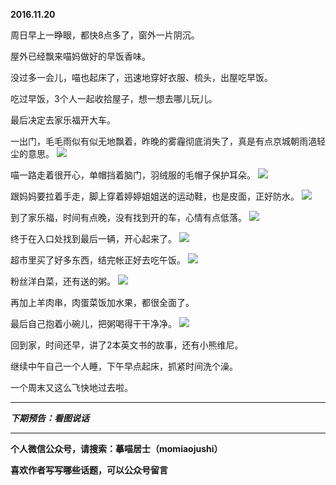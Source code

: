 **2016.11.20**

周日早上一睁眼，都快8点多了，窗外一片阴沉。

屋外已经飘来喵妈做好的早饭香味。

没过多一会儿，喵也起床了，迅速地穿好衣服、梳头，出屋吃早饭。

吃过早饭，3个人一起收拾屋子，想一想去哪儿玩儿。

最后决定去家乐福开大车。

一出门，毛毛雨似有似无地飘着，昨晚的雾霾彻底消失了，真是有点京城朝雨浥轻尘的意思。
![](https://pic2.zhimg.com/v2-35551396bf16aabf85c8ef6b6bd5a3b6.jpg)

喵一路走着很开心，单帽挡着脑门，羽绒服的毛帽子保护耳朵。
![](https://pic1.zhimg.com/v2-b6874e625eb9ba6aedc015225a9db043.jpg)

跟妈妈要拉着手走，脚上穿着婷婷姐姐送的运动鞋，也是皮面，正好防水。
![](https://pic4.zhimg.com/v2-f4748ee786cc564b24658149c423c8c8.jpg)

到了家乐福，时间有点晚，没有找到开的车，心情有点低落。
![](https://pic2.zhimg.com/v2-820b48931295a2afefa181fa4822ef64.jpg)

终于在入口处找到最后一辆，开心起来了。
![](https://pic4.zhimg.com/v2-7895921e77ea40b64e6d487e16f1eb88.jpg)

超市里买了好多东西，结完帐正好去吃午饭。
![](https://pic4.zhimg.com/v2-c6026b06cf695bd50b4e02cd80fe24cb.jpg)

粉丝洋白菜，还有送的粥。
![](https://pic3.zhimg.com/v2-967cdfdcbb06d1b2e6b01596f6c5d214.jpg)

再加上羊肉串，肉蛋菜饭加水果，都很全面了。

最后自己抱着小碗儿，把粥喝得干干净净。
![](https://pic4.zhimg.com/v2-af85112e09f7b419f8d56112754046b4.jpg)

回到家，时间还早，讲了2本英文书的故事，还有小熊维尼。

继续中午自己一个人睡，下午早点起床，抓紧时间洗个澡。

一个周末又这么飞快地过去啦。


***

***下期预告：看图说话***

***

**个人微信公众号，请搜索：摹喵居士（momiaojushi）**

**喜欢作者写写哪些话题，可以公众号留言**
